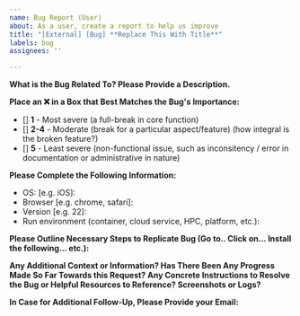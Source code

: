```yaml
---
name: Bug Report (User)
about: As a user, create a report to help us improve
title: "[External] [Bug] **Replace This With Title**"
labels: bug
assignees: ''

---
```


**What is the Bug Related To? Please Provide a Description.**&nbsp;  

**Place an :x: in a Box that Best Matches the Bug's Importance:**
* [] **1** - Most severe (a full-break in core function)
* [] **2-4** - Moderate (break for a particular aspect/feature) (how integral is the broken feature?)
* [] **5** - Least severe (non-functional issue, such as inconsitency / error in documentation or administrative in nature)&nbsp;   

**Please Complete the Following Information:**
 - OS: [e.g. iOS]:
 - Browser [e.g. chrome, safari]:
 - Version [e.g. 22]:
 - Run environment (container, cloud service, HPC, platform, etc.):

 **Please Outline Necessary Steps to Replicate Bug (Go to.. Click on... Install the following... etc.):**

**Any Additional Context or Information? Has There Been Any Progress Made So Far Towards this Request? Any Concrete Instructions to Resolve the Bug or Helpful Resources to Reference? Screenshots or Logs?**

**In Case for Additional Follow-Up, Please Provide your Email:**

